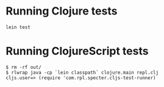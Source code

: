 # Running Clojure tests

```
lein test
```

# Running ClojureScript tests

```
$ rm -rf out/
$ rlwrap java -cp `lein classpath` clojure.main repl.clj
cljs.user=> (require 'com.rpl.specter.cljs-test-runner)
```
